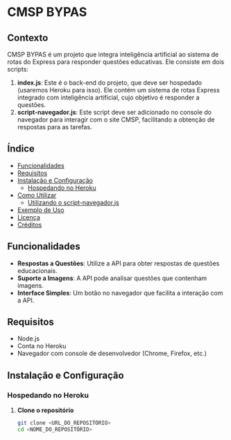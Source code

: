 # CMSP BYPAS

## Contexto

CMSP BYPAS é um projeto que integra inteligência artificial ao sistema de rotas do Express para responder questões educativas. Ele consiste em dois scripts:

1. **index.js**: Este é o back-end do projeto, que deve ser hospedado (usaremos Heroku para isso). Ele contém um sistema de rotas Express integrado com inteligência artificial, cujo objetivo é responder a questões.
2. **script-navegador.js**: Este script deve ser adicionado no console do navegador para interagir com o site CMSP, facilitando a obtenção de respostas para as tarefas.

## Índice

- [Funcionalidades](#funcionalidades)
- [Requisitos](#requisitos)
- [Instalação e Configuração](#instalação-e-configuração)
  - [Hospedando no Heroku](#hospedando-no-heroku)
- [Como Utilizar](#como-utilizar)
  - [Utilizando o script-navegador.js](#utilizando-o-script-navegadorjs)
- [Exemplo de Uso](#exemplo-de-uso)
- [Licença](#licença)
- [Créditos](#créditos)

## Funcionalidades

- **Respostas a Questões**: Utilize a API para obter respostas de questões educacionais.
- **Suporte a Imagens**: A API pode analisar questões que contenham imagens.
- **Interface Simples**: Um botão no navegador que facilita a interação com a API.

## Requisitos

- Node.js
- Conta no Heroku
- Navegador com console de desenvolvedor (Chrome, Firefox, etc.)

## Instalação e Configuração

### Hospedando no Heroku

1. **Clone o repositório**

   ```sh
   git clone <URL_DO_REPOSITÓRIO>
   cd <NOME_DO_REPOSITÓRIO>
